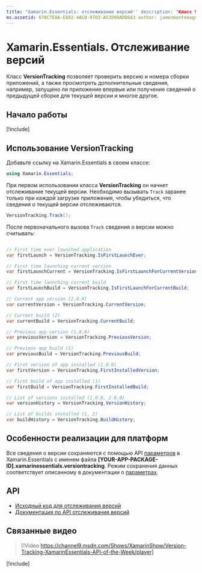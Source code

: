 ```yaml
---
title: "Xamarin.Essentials: отслеживание версий'' description: "Класс VersionTracking в Xamarin.Essentials позволяет проверить версию и номера сборки приложений, а также просмотреть дополнительные сведения, например запущено ли приложение впервые, или получить сведения о предыдущей сборке для текущей версии и многое другое".
ms.assetid: 670C7E8A-E882-4AC0-97D2-A53D90ADD6A3 author: jamesmontemagno ms.author: jamont ms.date: 28.05.2019 ms.custom: video no-loc: [Xamarin.Forms, Xamarin.Essentials]
---
```


# <a name="xamarinessentials-version-tracking"></a>Xamarin.Essentials. Отслеживание версий

Класс **VersionTracking** позволяет проверить версию и номера сборки приложений, а также просмотреть дополнительные сведения, например, запущено ли приложение впервые или получение сведений о предыдущей сборке для текущей версии и многое другое.

## <a name="get-started"></a>Начало работы

[!include[](~/essentials/includes/get-started.md)]

## <a name="using-version-tracking"></a>Использование VersionTracking

Добавьте ссылку на Xamarin.Essentials в своем классе:

```csharp
using Xamarin.Essentials;
```

При первом использовании класса **VersionTracking** он начнет отслеживание текущей версии. Необходимо вызывать `Track` заранее только при каждой загрузке приложения, чтобы убедиться, что сведения о текущей версии отслеживаются.

```csharp
VersionTracking.Track();
```

После первоначального вызова `Track` сведения о версии можно считывать:

```csharp

// First time ever launched application
var firstLaunch = VersionTracking.IsFirstLaunchEver;

// First time launching current version
var firstLaunchCurrent = VersionTracking.IsFirstLaunchForCurrentVersion;

// First time launching current build
var firstLaunchBuild = VersionTracking.IsFirstLaunchForCurrentBuild;

// Current app version (2.0.0)
var currentVersion = VersionTracking.CurrentVersion;

// Current build (2)
var currentBuild = VersionTracking.CurrentBuild;

// Previous app version (1.0.0)
var previousVersion = VersionTracking.PreviousVersion;

// Previous app build (1)
var previousBuild = VersionTracking.PreviousBuild;

// First version of app installed (1.0.0)
var firstVersion = VersionTracking.FirstInstalledVersion;

// First build of app installed (1)
var firstBuild = VersionTracking.FirstInstalledBuild;

// List of versions installed (1.0.0, 2.0.0)
var versionHistory = VersionTracking.VersionHistory;

// List of builds installed (1, 2)
var buildHistory = VersionTracking.BuildHistory;
```

## <a name="platform-implementation-specifics"></a>Особенности реализации для платформ

Все сведения о версии сохраняются с помощью API [параметров](preferences.md) в Xamarin.Essentials с именем файла **[YOUR-APP-PACKAGE-ID].xamarinessentials.versiontracking**. Режим сохранения данных соответствует описанному в документации о [параметрах](preferences.md#persistence).

## <a name="api"></a>API

- [Исходный код для отслеживания версий](https://github.com/xamarin/Essentials/tree/master/Xamarin.Essentials/VersionTracking)
- [Документация по API отслеживания версий](xref:Xamarin.Essentials.VersionTracking)

## <a name="related-video"></a>Связанные видео

> [!Video https://channel9.msdn.com/Shows/XamarinShow/Version-Tracking-XamarinEssentials-API-of-the-Week/player]

[!include[](~/essentials/includes/xamarin-show-essentials.md)]
